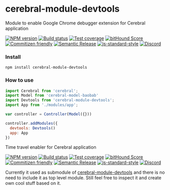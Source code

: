 # cerebral-module-devtools
Module to enable Google Chrome debugger extension for Cerebral application

[![NPM version][npm-image]][npm-url]
[![Build status][travis-image]][travis-url]
[![Test coverage][coveralls-image]][coveralls-url]
[![bitHound Score][bithound-image]][bithound-url]
[![Commitizen friendly][commitizen-image]][commitizen-url]
[![Semantic Release][semantic-release-image]][semantic-release-url]
[![js-standard-style][standard-image]][standard-url]
[![Discord][discord-image]][discord-url]

### Install

`npm install cerebral-module-devtools`

### How to use

```js
import Cerebral from 'cerebral';
import Model from 'cerebral-model-baobab'
import Devtools from 'cerebral-module-devtools';
import App from './modules/app';

var controller = Controller(Model({}))

controller.addModules({
  devtools: Devtools()
  app: App
})
```

[npm-image]: https://img.shields.io/npm/v/cerebral-module-devtools.svg?style=flat
[npm-url]: https://npmjs.org/package/cerebral-module-devtools
[travis-image]: https://img.shields.io/travis/cerebral/cerebral-module-devtools.svg?style=flat
[travis-url]: https://travis-ci.org/cerebral/cerebral-module-devtools
[coveralls-image]: https://img.shields.io/coveralls/cerebral/cerebral-module-devtools.svg?style=flat
[coveralls-url]: https://coveralls.io/r/cerebral/cerebral-module-devtools?branch=master
[bithound-image]: https://www.bithound.io/github/cerebral/cerebral-module-devtools/badges/score.svg
[bithound-url]: https://www.bithound.io/github/cerebral/cerebral-module-devtools
[commitizen-image]: https://img.shields.io/badge/commitizen-friendly-brightgreen.svg
[commitizen-url]: http://commitizen.github.io/cz-cli/
[semantic-release-image]: https://img.shields.io/badge/%20%20%F0%9F%93%A6%F0%9F%9A%80-semantic--release-e10079.svg?style=flat-square
[semantic-release-url]: https://github.com/semantic-release/semantic-release
[standard-image]: https://img.shields.io/badge/code%20style-standard-brightgreen.svg
[standard-url]: http://standardjs.com/
[discord-image]: https://img.shields.io/badge/discord-join%20chat-blue.svg
[discord-url]: https://discord.gg/0kIweV4bd2bwwsvH

Time travel enabler for Cerebral application 

[![NPM version][npm-image]][npm-url]
[![Build status][travis-image]][travis-url]
[![Test coverage][coveralls-image]][coveralls-url]
[![bitHound Score][bithound-image]][bithound-url]
[![Commitizen friendly][commitizen-image]][commitizen-url]
[![Semantic Release][semantic-release-image]][semantic-release-url]
[![js-standard-style][standard-image]][standard-url]
[![Discord][discord-image]][discord-url]

Currently it used as submodule of [cerebral-module-devtools](https://github.com/cerebral/cerebral-module-devtools) and there is no need to include it as top level module.
Still feel free to inspect it and create own cool stuff based on it.

[npm-image]: https://img.shields.io/npm/v/cerebral-module-devtools.svg?style=flat
[npm-url]: https://npmjs.org/package/cerebral-module-devtools
[travis-image]: https://img.shields.io/travis/cerebral/cerebral-module-devtools.svg?style=flat
[travis-url]: https://travis-ci.org/cerebral/cerebral-module-devtools
[coveralls-image]: https://img.shields.io/coveralls/cerebral/cerebral-module-devtools.svg?style=flat
[coveralls-url]: https://coveralls.io/r/cerebral/cerebral-module-devtools?branch=master
[bithound-image]: https://www.bithound.io/github/cerebral/cerebral-module-devtools/badges/score.svg
[bithound-url]: https://www.bithound.io/github/cerebral/cerebral-module-devtools
[commitizen-image]: https://img.shields.io/badge/commitizen-friendly-brightgreen.svg
[commitizen-url]: http://commitizen.github.io/cz-cli/
[semantic-release-image]: https://img.shields.io/badge/%20%20%F0%9F%93%A6%F0%9F%9A%80-semantic--release-e10079.svg?style=flat-square
[semantic-release-url]: https://github.com/semantic-release/semantic-release
[standard-image]: https://img.shields.io/badge/code%20style-standard-brightgreen.svg
[standard-url]: http://standardjs.com/
[discord-image]: https://img.shields.io/badge/discord-join%20chat-blue.svg
[discord-url]: https://discord.gg/0kIweV4bd2bwwsvH
